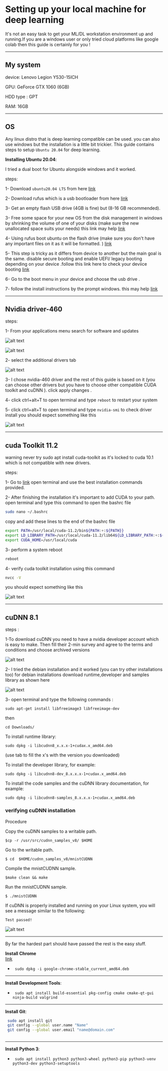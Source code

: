 # Setting up your local machine for deep learning

It's not an easy task to get your ML/DL workstation environment up and running.If you are a windows user or only tried cloud platforms like google colab then this guide is certainly for you ! 

----------------------------------------------------------------------------------------------------

## My system 
device: Lenovo Legion Y530-15ICH

GPU: GeForce GTX 1060 (6GB)

HDD type : GPT

RAM: 16GB

----------------------------------------------------------------------------------------------------

## OS
Any linux distro that is deep learning compatible can be used. you can also use windows but the installation is a little bit trickier. This guide contains steps to setup `Ubuntu 20.04` for deep learning.


**Installing Ubuntu 20.04**:

I tried a dual boot for Ubuntu alongside windows and it worked.

steps:

1- Download `ubuntu20.04 LTS` from here [link](https://ubuntu.com/download/desktop)

2- Download rufus which is a usb bootloader from here [link](https://rufus.ie/en/)

3- Get an empty flash USB drive (4GB is fine) but (8-16 GB recommended).

3- Free some space for your new OS from the disk management in windows by shrinking the volume of one of your disks (make sure the new unallocated space suits your needs) this link may help [link](https://www.youtube.com/watch?v=tJiakVgAtn4)

4- Using rufus boot ubuntu on the flash drive (make sure you don't have any important files on it as it will be formatted. ) [link](https://www.youtube.com/watch?v=xnisuFk-cDg)

5- This step is tricky as it differs from device to another but the main goal is the same. disable secure booting and enable UEFI/ legacy booting depending on your device .follow this link here to check your deviice booting [link](https://www.youtube.com/watch?v=QvI8di8I1Ao)

6- Go to the boot menu in your device and choose the usb drive .

7- follow the install instructions by the prompt windows. this may help [link](https://www.youtube.com/watch?v=G7ffzC4S0A4)

----------------------------------------------------------------------------------------------------

## Nvidia driver-460

steps:

1- From your applications menu search for software and updates

![alt text](https://github.com/mohamedgamal7/DL-env-easy/blob/main/pics/Screenshot%20from%202021-08-16%2005-27-51.png)

![alt text](https://github.com/mohamedgamal7/DL-env-easy/blob/main/pics/Screenshot%20from%202021-08-16%2005-28-25.png)

2- select the additional drivers tab 

![alt text](https://github.com/mohamedgamal7/DL-env-easy/blob/main/pics/Screenshot%20from%202021-08-16%2005-28-47.png)


3- I chose nvidia-460 driver and the rest of this guide is based on it (you can choose other drivers but you have to choose other compatible CUDA toolkit and cuDNN ). click apply changes .

4- click ctrl+alt+T to open terminal and type `reboot` to restart your system 

5- click ctrl+alt+T to open terminal  and type `nvidia-smi` to check driver install you should expect something like this 

![alt text](https://github.com/mohamedgamal7/DL-env-easy/blob/main/pics/Screenshot%20from%202021-08-16%2005-34-36.png)

----------------------------------------------------------------------------------------------------

## cuda Toolkit 11.2 

warning never try sudo apt install cuda-toolkit as it's locked to cuda 10.1 which is not compatible with new drivers.

steps:

1- Go to [link](https://developer.nvidia.com/cuda-11.2.0-download-archive?target_os=Linux&target_arch=x86_64&target_distro=Ubuntu&target_version=2004&target_type=deblocal) open terminal and use the best installation commands provided.

2- After finishing the installation it's important to add CUDA to your path.
open terminal and type this command to open the bashrc file 

```bash
sudo nano ~/.bashrc
```
copy and add these lines to the end of the bashrc file 
```bash
export PATH=/usr/local/cuda-11.2/bin${PATH:+:${PATH}}
export LD_LIBRARY_PATH=/usr/local/cuda-11.2/lib64${LD_LIBRARY_PATH:+:${LD_LIBRARY_PATH}}
export CUDA_HOME=/usr/local/cuda
```
3- perform a system reboot 
```bash
reboot
```
4- verify cuda toolkit installation using this command
```bash
nvcc -V
```
you should expect something like this 

![alt text](https://github.com/mohamedgamal7/DL-env-easy/blob/main/pics/Screenshot%20from%202021-08-16%2005-46-58.png)

----------------------------------------------------------------------------------------------------

## cuDNN 8.1

steps :

1-To download cuDNN you need to have a nvidia developer account which is easy to make. Then fill their 2-min survey and agree to the terms and conditions and choose archived versions

![alt text](https://github.com/mohamedgamal7/DL-env-easy/blob/main/pics/Screenshot%20from%202021-08-16%2005-52-36.png)

2- I tried the debian installation and it worked (you can try other installations too) for debian installations download runtime,developer and samples library as shown here 

![alt text](https://github.com/mohamedgamal7/DL-env-easy/blob/main/pics/Screenshot%20from%202021-08-16%2006-00-38.png)


3- open terminal and type the following commands :


    sudo apt-get install libfreeimage3 libfreeimage-dev
then

`cd Downloads/`

To install runtime library:

    sudo dpkg -i libcudnn8_x.x.x-1+cudax.x_amd64.deb

(use tab to fill the x's with the version you downloaded)
  
To install the developer library, for example:

    sudo dpkg -i libcudnn8-dev_8.x.x.x-1+cudax.x_amd64.deb


To install the code samples and the cuDNN library documentation, for example:

    sudo dpkg -i libcudnn8-samples_8.x.x.x-1+cudax.x_amd64.deb


### verifying cuDNN installation


Procedure

   Copy the cuDNN samples to a writable path.

    $cp -r /usr/src/cudnn_samples_v8/ $HOME

   Go to the writable path.

    $ cd  $HOME/cudnn_samples_v8/mnistCUDNN

   Compile the mnistCUDNN sample.

    $make clean && make

   Run the mnistCUDNN sample.

    $ ./mnistCUDNN

   If cuDNN is properly installed and running on your Linux system, you will see a message similar to the following:

    Test passed!
    
    
   ![alt text](https://github.com/mohamedgamal7/DL-env-easy/blob/main/pics/Screenshot%20from%202021-08-16%2006-09-51.png)

----------------------------------------------------------------------------------------------------
By far the hardest part should have passed the rest is the easy stuff.

**Install Chrome**  
[link](https://www.google.com/chrome)

 -  ` sudo dpkg -i google-chrome-stable_current_amd64.deb`

----------------------------------------------------------------------------------------------------

**Install Development Tools**:

 - ` sudo apt install build-essential pkg-config cmake cmake-qt-gui ninja-build valgrind`

----------------------------------------------------------------------------------------------------

**Install Git**:

```sh
 sudo apt install git
 git config --global user.name "Name"
 git config --global user.email "name@domain.com"
 
```


----------------------------------------------------------------------------------------------------

**Install Python 3**:

- ` sudo apt install python3 python3-wheel python3-pip python3-venv python3-dev python3-setuptools`

